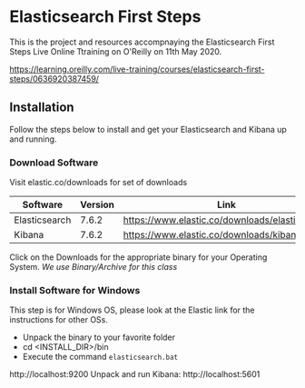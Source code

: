 # Elasticsearch First Steps

This is the project and resources accompnaying the Elasticsearch First Steps Live Online Ttraining on O'Reilly on 11th May 2020. 

https://learning.oreilly.com/live-training/courses/elasticsearch-first-steps/0636920387459/

## Installation 

Follow the steps below to install and get your Elasticsearch and Kibana up and running.

### Download Software

Visit elastic.co/downloads for set of downloads

Software | Version | Link
------------ | -------------| -----------
Elasticsearch | 7.6.2| https://www.elastic.co/downloads/elasticsearch
Kibana | 7.6.2|https://www.elastic.co/downloads/kibana

Click on the Downloads for the appropriate binary for your Operating System. *We use Binary/Archive for this class* 

### Install Software for Windows 
This step is for Windows OS, please look at the Elastic link for the instructions for other OSs.

* Unpack the binary to your favorite folder
* cd <INSTALL_DIR>/bin
* Execute the command 
`elasticsearch.bat`

http://localhost:9200
Unpack and run Kibana: 
http://localhost:5601 

